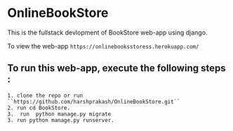 # OnlineBookStore
This is the fullstack devlopment  of BookStore web-app using django.

To view the web-app ``https://onlinebooksstoress.herokuapp.com/ `` 

## To run this web-app, execute the following steps :

```
1. clone the repo or run  ``https://github.com/harshprakash/OnlineBookStore.git``
2. run cd BookStore.
3.  run  python manage.py migrate
3. run python manage.py runserver.
```



